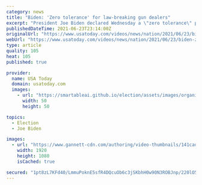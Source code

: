 ```yaml
---
category: news
title: "Biden: 'Zero tolerance' for law-breaking gun dealers"
excerpt: "President Joe Biden declared Wednesday a \"zero tolerance\" policy for gun dealers who willfully violate existing laws and regulations. The announcement is part of a series of new efforts to stem a rising national tide of violent crime."
publishedDateTime: 2021-06-23T23:14:00Z
originalUrl: "https://www.usatoday.com/videos/news/nation/2021/06/23/biden-zero-tolerance-law-breaking-gun-dealers/5329197001/"
webUrl: "https://www.usatoday.com/videos/news/nation/2021/06/23/biden-zero-tolerance-law-breaking-gun-dealers/5329197001/"
type: article
quality: 105
heat: 105
published: true

provider:
  name: USA Today
  domain: usatoday.com
  images:
    - url: "https://smartableai.github.io/election/assets/images/organizations/usatoday.com-50x50.jpg"
      width: 50
      height: 50

topics:
  - Election
  - Joe Biden

images:
  - url: "https://www.gannett-cdn.com/authoring/video-thumbnails/141cad14-6a90-4a6c-8af6-533266e2ce96_poster.jpg?quality=10"
    width: 1920
    height: 1080
    isCached: true

secured: "1pt8zL7KFd40/LmmuPoknE5sfR4DQcuOb6c3jSKbhH0w90N3ROBJnp/220lO5z6zfhGZ0HXSg6IYJBSLcCZ+13XD+RptZFOMQ8xkFeYny5dt7UNp8M2V8bk2hkwIjfAaLHCnsslCL3wRgb2d4QLHOgktewNBhahAUONqe8IwOD1gfEN/OYJxk3Zi03XbtnSnrJbROqrZaMMKbhgwTrP+Ujkxax95QZLt2GuYh9+l7CmHn6nKDdlj04zhqyzDRQaTZwrIDcjRqjj5rY6dE7CH6Qv10XW8mFLVn9youNSnz2UvupdCIZ6lC/6A04/voHBzMVeQrVwnTh6BzU1wjiHca6PjVPa3aZylYezkbRBwmNI=;D4MyTUhfAzlWkjOpbzAZMw=="
---
```


